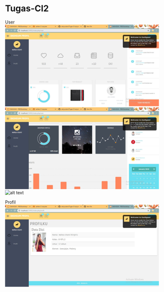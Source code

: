 # Tugas-CI2

User
![alt text](https://github.com/wahyuutami/Tugas-CI-Lanjutan/blob/master/Hasil%20CI%20Lanjutan/user1.JPG)
![alt text](https://github.com/wahyuutami/Tugas-CI-Lanjutan/blob/master/Hasil%20CI%20Lanjutan/user2.JPG)
![alt text](https://github.com/wahyuutami/Tugas-CI-Lanjutan/blob/master/Hasil%20CI%20Lanjutan/user3.JPG)

Profil
![alt text](https://github.com/wahyuutami/Tugas-CI-Lanjutan/blob/master/Hasil%20CI%20Lanjutan/profil1.JPG)
